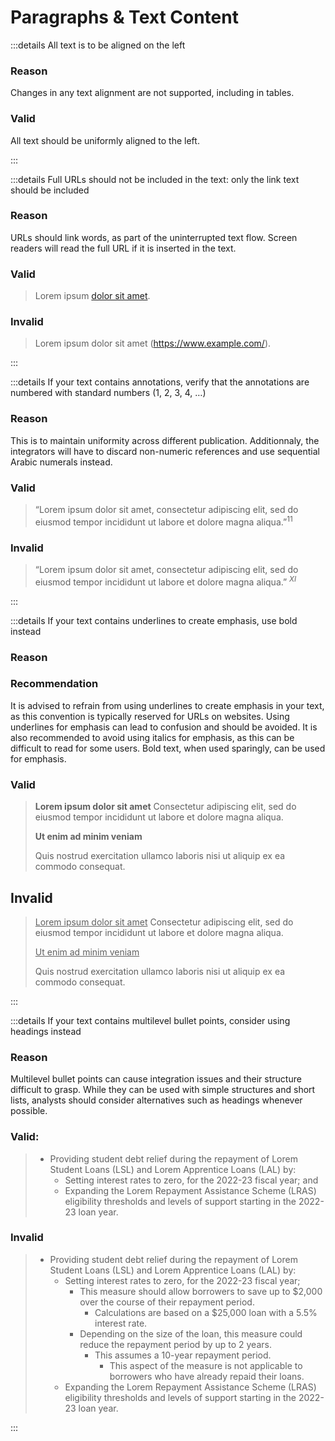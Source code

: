 # Paragraphs & Text Content

:::details All text is to be aligned on the left

### Reason

Changes in any text alignment are not supported, including in tables.

### Valid

All text should be uniformly aligned to the left.

:::

:::details Full URLs should not be included in the text: only the link text should be included

### Reason

URLs should link words, as part of the uninterrupted text flow. Screen readers will read the full URL if it is inserted in the text.

### Valid

> Lorem ipsum [dolor sit amet](https://www.example.com).

### Invalid

> Lorem ipsum dolor sit amet (https://www.example.com/).

:::

:::details If your text contains annotations, verify that the annotations are numbered with standard numbers (1, 2, 3, 4, …)

### Reason

This is to maintain uniformity across different publication. Additionnaly, the integrators will have to discard non-numeric references and use sequential Arabic numerals instead.

### Valid 

> “Lorem ipsum dolor sit amet, consectetur adipiscing elit, sed do eiusmod tempor incididunt ut labore et dolore magna aliqua.”<sup>11</sup>

### Invalid

> “Lorem ipsum dolor sit amet, consectetur adipiscing elit, sed do eiusmod tempor incididunt ut labore et dolore magna aliqua.” <sup><i>XI</i></sup>

:::

:::details If your text contains underlines to create emphasis, use bold instead

### Reason 

### Recommendation

It is advised to refrain from using underlines to create emphasis in your text, as this convention is typically reserved for URLs on websites. Using underlines for emphasis can lead to confusion and should be avoided. It is also recommended to avoid using italics for emphasis, as this can be difficult to read for some users. Bold text, when used sparingly, can be used for emphasis.

### Valid

> **Lorem ipsum dolor sit amet** Consectetur adipiscing elit, sed do eiusmod tempor incididunt ut labore et dolore magna aliqua.
>
> **Ut enim ad minim veniam**
>
> Quis nostrud exercitation ullamco laboris nisi ut aliquip ex ea commodo consequat.

## Invalid

> <u>Lorem ipsum dolor sit amet</u> Consectetur adipiscing elit, sed do eiusmod tempor incididunt ut labore et dolore magna aliqua.
> 
> <u>Ut enim ad minim veniam</u>
>
> Quis nostrud exercitation ullamco laboris nisi ut aliquip ex ea commodo consequat.

:::

:::details If your text contains multilevel bullet points, consider using headings instead

### Reason 

Multilevel bullet points can cause integration issues and their structure difficult to grasp. While they can be used with simple structures and short lists, analysts should consider alternatives such as headings whenever possible.

### Valid:

> -	Providing student debt relief during the repayment of Lorem Student Loans (LSL) and Lorem Apprentice Loans (LAL) by:
>     -	Setting interest rates to zero, for the 2022-23 fiscal year; and
>     -	Expanding the Lorem Repayment Assistance Scheme (LRAS) eligibility thresholds and levels of support starting in the 2022-23 loan year.


### Invalid

> -	Providing student debt relief during the repayment of Lorem Student Loans (LSL) and Lorem Apprentice Loans (LAL) by:
>     -	Setting interest rates to zero, for the 2022-23 fiscal year;
>       -   This measure should allow borrowers to save up to $2,000 over the course of their repayment period.
>            - Calculations are based on a $25,000 loan with a 5.5% interest rate.
>       -   Depending on the size of the loan, this measure could reduce the repayment period by up to 2 years.
>            - This assumes a 10-year repayment period.
>               -	This aspect of the measure is not applicable to borrowers who have already repaid their loans.
>     -	Expanding the Lorem Repayment Assistance Scheme (LRAS) eligibility thresholds and levels of support starting in the 2022-23 loan year.

:::